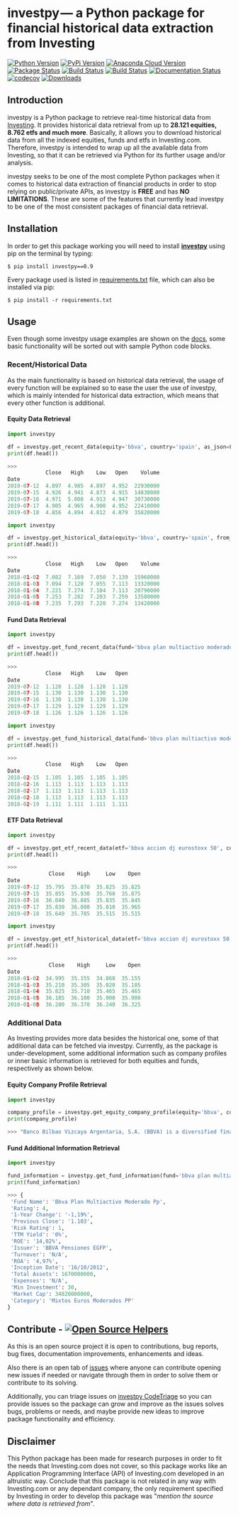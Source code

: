 # investpy — a Python package for financial historical data extraction from Investing

[![Python Version](https://img.shields.io/pypi/pyversions/investpy.svg)](https://pypi.org/project/investpy/)
[![PyPi Version](https://img.shields.io/pypi/v/investpy.svg)](https://pypi.org/project/investpy/)
[![Anaconda Cloud Version](https://anaconda.org/alvarob96/investpy/badges/version.svg)](https://anaconda.org/alvarob96/investpy)
[![Package Status](https://img.shields.io/pypi/status/investpy.svg)](https://pypi.org/project/investpy/)
[![Build Status](https://dev.azure.com/alvarob96/alvarob96/_apis/build/status/alvarob96.investpy?branchName=master)](https://dev.azure.com/alvarob96/alvarob96/_build?definitionId=1&_a=summary)
[![Build Status](https://img.shields.io/travis/alvarob96/investpy/master.svg?label=Travis%20CI&logo=travis&logoColor=white)](https://travis-ci.org/alvarob96/investpy)
[![Documentation Status](https://readthedocs.org/projects/investpy/badge/?version=latest)](https://investpy.readthedocs.io/)
[![codecov](https://codecov.io/gh/alvarob96/investpy/branch/master/graph/badge.svg)](https://codecov.io/gh/alvarob96/investpy)
[![Downloads](https://img.shields.io/pypi/dm/investpy.svg?maxAge=2592000&label=installs&color=%2327B1FF)](https://pypistats.org/packages/investpy)

## Introduction


investpy is a Python package to retrieve real-time historical data from [Investing](https://www.investing.com/). 
It provides historical data retrieval from up to **28.121 equities, 8.762 etfs and much more**. Basically, 
it allows you to download historical data from all the indexed equities, funds and etfs in Investing.com. Therefore,
investpy is intended to wrap up all the available data from Investing, so that it can be retrieved via Python for 
its further usage and/or analysis.

investpy seeks to be one of the most complete Python packages when it comes to historical data extraction of financial
products in order to stop relying on public/private APIs, as investpy is **FREE** and has **NO LIMITATIONS**. These
are some of the features that currently lead investpy to be one of the most consistent packages of financial data retrieval.

## Installation

In order to get this package working you will need to install [**investpy**](https://pypi.org/project/investpy/) using 
pip on the terminal by typing:

``$ pip install investpy==0.9``

Every package used is listed in [requirements.txt](https://github.com/alvarob96/investpy/blob/master/requirements.txt) 
file, which can also be installed via pip:

``$ pip install -r requirements.txt``

## Usage

Even though some investpy usage examples are shown on the [docs](https://investpy.readthedocs.io/equities.html), 
some basic functionality will be sorted out with sample Python code blocks.

### Recent/Historical Data

As the main functionality is based on historical data retrieval, the usage of every function will be explained so to 
ease the user the use of investpy, which is mainly intended for historical data extraction, which means that every 
other function is additional.

#### Equity Data Retrieval

```python
import investpy

df = investpy.get_recent_data(equity='bbva', country='spain', as_json=False, order='ascending', debug=False)
print(df.head())

>>>
            Close   High    Low   Open    Volume
Date                                            
2019-07-12  4.897  4.985  4.897  4.952  22930000
2019-07-15  4.926  4.941  4.873  4.915  14830000
2019-07-16  4.971  5.008  4.913  4.947  30730000
2019-07-17  4.905  4.965  4.900  4.952  22410000
2019-07-18  4.856  4.894  4.812  4.879  35820000
```

```python
import investpy

df = investpy.get_historical_data(equity='bbva', country='spain', from_date='01/01/2018', to_date='12/08/2019', as_json=False, order='ascending', debug=False)
print(df.head())

>>>
            Close   High    Low   Open    Volume
Date                                            
2018-01-02  7.082  7.169  7.050  7.139  15960000
2018-01-03  7.094  7.120  7.055  7.113  13320000
2018-01-04  7.221  7.274  7.104  7.113  20790000
2018-01-05  7.253  7.282  7.203  7.259  13580000
2018-01-08  7.235  7.293  7.220  7.274  13420000
```

#### Fund Data Retrieval

```python
import investpy

df = investpy.get_fund_recent_data(fund='bbva plan multiactivo moderado pp', as_json=False, order='ascending', debug=False)
print(df.head())

>>>
            Close   High    Low   Open
Date                                  
2019-07-12  1.128  1.128  1.128  1.128
2019-07-15  1.130  1.130  1.130  1.130
2019-07-16  1.130  1.130  1.130  1.130
2019-07-17  1.129  1.129  1.129  1.129
2019-07-18  1.126  1.126  1.126  1.126
```

```python
import investpy

df = investpy.get_fund_historical_data(fund='bbva plan multiactivo moderado pp', from_date='01/01/2018', to_date='12/08/2019', as_json=False, order='ascending', debug=False)
print(df.head())

>>>
            Close   High    Low   Open
Date                                  
2018-02-15  1.105  1.105  1.105  1.105
2018-02-16  1.113  1.113  1.113  1.113
2018-02-17  1.113  1.113  1.113  1.113
2018-02-18  1.113  1.113  1.113  1.113
2018-02-19  1.111  1.111  1.111  1.111
```

#### ETF Data Retrieval

```python
import investpy

df = investpy.get_etf_recent_data(etf='bbva accion dj eurostoxx 50', country='spain', as_json=False, order='ascending', debug=False)
print(df.head())

>>>
             Close    High     Low    Open
Date                                      
2019-07-12  35.795  35.870  35.825  35.825
2019-07-15  35.855  35.930  35.760  35.875
2019-07-16  36.040  36.085  35.835  35.845
2019-07-17  35.830  36.080  35.810  35.965
2019-07-18  35.640  35.785  35.515  35.515
```

```python
import investpy

df = investpy.get_etf_historical_data(etf='bbva accion dj eurostoxx 50', country='spain', from_date='01/01/2018', to_date='12/08/2019', as_json=False, order='ascending', debug=False)
print(df.head())

>>>
             Close    High     Low    Open
Date                                      
2018-01-02  34.995  35.155  34.860  35.155
2018-01-03  35.210  35.305  35.020  35.105
2018-01-04  35.825  35.710  35.465  35.465
2018-01-05  36.185  36.180  35.900  35.900
2018-01-08  36.280  36.370  36.240  36.325
```

### Additional Data

As Investing provides more data besides the historical one, some of that additional data can be fetched via investpy. 
Currently, as the package is under-development, some additional information such as company profiles or inner basic 
information is retrieved for both equities and funds, respectively as shown below.

#### Equity Company Profile Retrieval

```python
import investpy

company_profile = investpy.get_equity_company_profile(equity='bbva', country='spain', language='en')
print(company_profile)

>>> "Banco Bilbao Vizcaya Argentaria, S.A. (BBVA) is a diversified financial company engaged in retail banking ..."
```

#### Fund Additional Information Retrieval

```python
import investpy

fund_information = investpy.get_fund_information(fund='bbva plan multiactivo moderado pp', as_json=True)
print(fund_information)

>>> {
 'Fund Name': 'Bbva Plan Multiactivo Moderado Pp',
 'Rating': 4,
 '1-Year Change': '-1,19%',
 'Previous Close': '1.103',
 'Risk Rating': 1,
 'TTM Yield': '0%',
 'ROE': '14,02%',
 'Issuer': 'BBVA Pensiones EGFP',
 'Turnover': 'N/A',
 'ROA': '4,97%',
 'Inception Date': '16/10/2012',
 'Total Assets': 1670000000,
 'Expenses': 'N/A',
 'Min Investment': 30,
 'Market Cap': 34820000000,
 'Category': 'Mixtos Euros Moderados PP'
}
```

## Contribute - [![Open Source Helpers](https://www.codetriage.com/alvarob96/investpy/badges/users.svg)](https://www.codetriage.com/alvarob96/investpy)

As this is an open source project it is open to contributions, bug reports, bug fixes, documentation improvements, 
enhancements and ideas.

Also there is an open tab of [issues](https://github.com/alvarob96/investpy/issues) where anyone can contribute opening 
new issues if needed or navigate through them in order to solve them or contribute to its solving.

Additionally, you can triage issues on [investpy CodeTriage](https://www.codetriage.com/alvarob96/investpy) so you can 
provide issues so the package can grow and improve as the issues solves bugs, problems or needs, and maybe provide new 
ideas to improve package functionality and efficiency.

## Disclaimer

This Python package has been made for research purposes in order to fit the needs that Investing.com does not cover, so 
this package works like an Application Programming Interface (API) of Investing.com developed in an altruistic way. 
Conclude that this package is not related in any way with Investing.com or any dependant company, the only requirement 
specified by Investing in order to develop this package was "*mention the source where data is retrieved from*".
